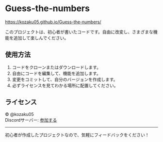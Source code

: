 # Guess-the-numbers

https://kozaku05.github.io/Guess-the-numbers/

このプロジェクトは、初心者が書いたコードです。自由に改変し、さまざまな機能を追加して楽しんでください。

## 使用方法

1. コードをクローンまたはダウンロードします。
2. 自由にコードを編集して、機能を追加します。
3. 変更をコミットして、自分のバージョンを作成します。
4. 必ずライセンスを見てわかる場所に配置してください。

## ライセンス

© @kozaku05  
Discordサーバー: [参加する](https://discord.gg/tfyqW3CNZh)

---

初心者が作成したプロジェクトなので、気軽にフィードバックをください！
